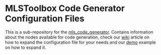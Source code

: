 # MLSToolbox Code Generator Configuration Files

This is a sub-repository for the [mls_code_generator](https://github.com/MLS-Toobox/mls_code_generator).
Contains information about the nodes available for code generation, check our [wiki](https://github.com/MLS-Toobox/mls_toolbox/wiki/3.1-Extending-the-Code-Generator) article on how to expand the configuration file for your needs and our [demo](https://github.com/MLS-Toobox/mls_toolbox/wiki/4.1-MLS-Code-Generator-Demo's#adding-new-nodestasks-to-the-code-generator) example on how to expand it.
